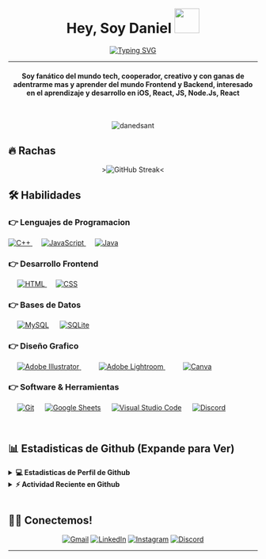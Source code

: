 
<h1 align="center">Hey, Soy Daniel <img src="https://media.giphy.com/media/v1.Y2lkPTc5MGI3NjExZXBxdXJpdXpscHFpc3BrMDluMmIzb3RneDV0M2toa3h3a3F4M2o0eiZlcD12MV9zdGlja2Vyc19zZWFyY2gmY3Q9cw/FQxpCWS4ZyvNFCTKHJ/giphy.gif" width="50"></h1>
<p align="center">
<a href="https://git.io/typing-svg"><img src="https://readme-typing-svg.demolab.com?font=Fira+Code&duration=1500&pause=2000&color=3DF7D0&background=7704FF00&center=true&width=435&lines=Estudiante+de+Inform%C3%A1tica;Javascript+%7C+iOS+" alt="Typing SVG" /></a>
</p>
<hr/>
<h4 align="center">Soy fanático del mundo tech, cooperador, creativo y con ganas de adentrarme mas y aprender del mundo Frontend y Backend, interesado en el aprendizaje y desarrollo en iOS, React, JS, Node.Js, React</h4>
<br>
<p align="center"> <img src="https://komarev.com/ghpvc/?username=danedsant&label=Profile%20views&color=0e75b6&style=plastic" alt="danedsant" /> </p>

## 🔥 Rachas
<p align="center">><img src="https://streak-stats.demolab.com?user=danedsant&theme=dracula&hide_border=true&border_radius=70&locale=es&short_numbers=true" alt="GitHub Streak" /><</p>


## 🛠️ Habilidades

### 👉 Lenguajes de Programacion

<p align="left"> 

  <a href="https://www.w3schools.com/cpp/" target="_blank"> 
    <img alt="C++" src="https://img.shields.io/badge/C++%20-%2300599C.svg?logo=c%2B%2B&logoColor=white">
  </a> 
  &emsp;
  <a href="https://developer.mozilla.org/en-US/docs/Web/JavaScript" target="_blank"> 
     <img alt="JavaScript" src="https://img.shields.io/badge/JavaScript%20-%23F7DF1E.svg?logo=javascript&logoColor=black">
   </a>
  &emsp;
  <a href="https://www.java.com" target="_blank"> 
    <img alt="Java" src="https://img.shields.io/badge/Java-%23007396.svg?logo=java&logoColor=white">
  </a>

</p>

### 👉 Desarrollo Frontend
<p align="left"> 
  &emsp; 
  <a href="https://www.w3.org/html/" target="_blank"> 
   <img alt="HTML" src="https://img.shields.io/badge/HTML5%20-%23E34F26.svg?logo=html5&logoColor=white">
  </a>   
  &emsp;
  <a href="https://www.w3schools.com/css/" target="_blank">
    <img alt="CSS" src="https://img.shields.io/badge/CSS%20-%231572B6.svg?logo=css3&logoColor=white">
  </a> 
</p>

### 👉 Bases de Datos
<p align="left">
  &emsp;
    <a href="https://www.mysql.com/"><img alt="MySQL" src="https://img.shields.io/badge/MySQL-%2300f.svg?style=flat&llogo=mysql&logoColor=white"></a>
  &emsp;
    <a href="https://www.sqlite.org/"><img alt="SQLite" src ="https://img.shields.io/badge/sqlite-%2307405e.svg?style=flat&logo=sqlite&logoColor=white"/></a>
  &emsp;
 </p>
  
### 👉 Diseño Grafico
<p align="left">
  &emsp;
  	
  
   <a href="https://www.adobe.com/in/products/illustrator.html" target="_blank"> 
    <img alt="Adobe Illustrator" src="https://img.shields.io/badge/Adobe Illustrator-%23FF9A00.svg?style=flat&logo=adobeillustrator&logoColor=white"/>
  </a> 
  &emsp;
    &emsp;
  <a href="https://www.adobe.com/in/products/photoshop-lightroom.html" target="_blank"> 
    <img alt="Adobe Lightroom" src="https://img.shields.io/badge/Adobe Lightroom-%2300f.svg?style=flat&logo=adobelightroom&logoColor=white"/>
  </a>
   &emsp;
    &emsp;
  <a href="#">
  	<img alt="Canva" src="https://img.shields.io/badge/Canva-%2300C4CC.svg?style=flat&logo=Canva&logoColor=white"/>
  </a>
 </p>

 ### 👉 Software & Herramientas
 
<p>
  &emsp;
    <a href="#"><img alt="Git" src="https://img.shields.io/badge/Git%20-%23F05033.svg?logo=git&logoColor=white"></a>
  &emsp;
    <a href="#"><img alt="Google Sheets" src="https://img.shields.io/badge/Google%20Sheets%20-%2334A853.svg?logo=google%20sheets&logoColor=white"></a>
  &emsp;
    <a href="#"><img alt="Visual Studio Code" src="https://img.shields.io/badge/Visual%20Studio%20Code-0078d7.svg?logo=visual-studio-code&logoColor=white"></a>
  &emsp;
	<a href="#"><img alt="Discord" src="https://img.shields.io/badge/Discord-%235865F2.svg?&logo=discord&logoColor=white"></a>
</p>

<br/>

## 📊 Estadisticas de Github (Expande para Ver) 


<details> 
  <summary><b>💻 Estadisticas de Perfil de Github </b></summary>
  <br/>
  <p align="left">
    <a href="https://github.com/anuraghazra/github-readme-stats"><img alt="Estadisticas de Github" src="https://github-readme-stats.vercel.app/api?username=danedsant&show_icons=true&count_private=true&theme=algolia" height="192px"/></a>
	  <img src="https://github-readme-stats.vercel.app/api/top-langs?username=danedsant&show_icons=true&locale=en&layout=compact&theme=algolia" alt="danedsant height="192px"/>
	<br/>
  <b>Nota:</b> Solo es una metrica de lo que consisten mis codigos y no reflejan experiencia o nivel de habilidad.
  </p>
</details>


<details>
  <summary><b>⚡ Actividad Reciente en Github </b></summary>
  <br/>
   <a href="https://github.com/danedsant"><img alt="Grafico de Actividad" src="https://activity-graph.herokuapp.com/graph?username=danedsant&custom_title=Daniel%20Santamaria's%20Contribution%20Graph&theme=react-dark" /></a>
  <br/>

</details>


<br/>

##                                                             🙋‍♀️ Conectemos!

<p align="center">
  	<a href="mailto:daneduvsant.com"><img src="https://img.icons8.com/bubbles/50/000000/gmail.png" alt="Gmail"/></a>
	<a href="https://linkedin.com/in/danedsant"><img src="https://img.icons8.com/bubbles/50/000000/linkedin.png" alt="LinkedIn"/></a>
	<a href="https://instagram.com/danedsant"><img src="https://img.icons8.com/bubbles/50/000000/instagram.png" alt="Instagram"/></a>
	<a href="https://discordapp.com/users/danedsant"><img src="https://img.icons8.com/bubbles/50/000000/discord.png" alt="Discord"/></a>
</p>

<hr/>

